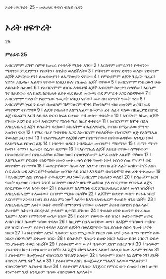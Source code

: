 ﻿
 ኦሪት ዘፍጥረት 25 - መጽሐፍ ቅዱስ ብሉይ ኪዳን
# ኦሪት ዘፍጥረት
25
### ምዕራፍ 25
አብርሃምም ደግሞ ስምዋ ኬጡራ የተባላች ሚስት አገባ።
2 ፤ እርስዋም ዘምራንን፥ ዮቅሳንን፥ ሜዳንን፥ ምድያምን፥ የስቦቅን፥ ስዌሕን ወለደችለት።
3 ፤ ዮቅሳንም ሳባንና ድዳንን ወለደ። የድዳንም ልጆች አሦርያውያን፥ ለጡሳውያን፥ ለኡማውያን ናቸው።
4 ፤ የምድያምም ልጆች ጌፌር፥ ዔፌር፥ ሄኖኅ፥ አቢዳዕ፥ ኤልዳዓ ናቸው። እነዚህ ሁሉ የኬጡራ ልጆች ናቸው።
5 ፤ አብርሃምም የነበረውን ሁሉ ለይስሐቅ ሰጠው፤
6 ፤ የአብርሃምም ለነበሩ ለቁባቶቹ ልጆች አብርሃም ስጦታን ሰጣቸው፤ እርሱም ገና በሕይወቱ ሳለ ከልጁ ከይስሐቅ ለይቶ ወደ ፀሐይ መውጫ ወደ ምሥራቅ አገር ሰደዳቸው።
7 ፤ አብርሃምም የኖረበት የዕድሜው ዓመታት እነዚህ ናቸው፤ መቶ ሰባ አምስት ዓመት ኖረ።
8 ፤ አብርሃምም ነፍሱን ሰጠ፥ በመልካም ሽምግልናም ሞተ፤ ሸመገለም፥ ብዙ ዘመንም ጠገበ፤ ወደ ወገኖቹም ተከማቸ።
9 ፤ ልጆቹ ይስሐቅና እስማኤልም በመምሬ ፊት ለፊት ባለው በኬጢያዊ በሰዓር ልጅ በኤፍሮን እርሻ ላይ ባለ ድርብ ክፍል በሆነው ዋሻ ውስጥ ቀበሩት ።
10 ፤ አብርሃም ከኬጢ ልጆች የገዛው እርሻ ይህ ነው፤ አብርሃምና ሚስቱ ሣራ ከዚያ ተቀበሩ።
11 ፤ አብርሃምም ከሞተ በኋላ እግዚአብሔር ልጁን ይስሐቅን ባረከው፤ ይስሐቅም ብኤርለሃይሮኢ ተብሎ በሚጠራው ምንጭ አጠገብ ኖረ።
12 ፤ የሣራ ባሪያ ግብፃዊቱ አጋር ለአብርሃም የወለደችው የአብርሃም ልጅ የእስማኤል ትውልድ ይህ ነው፤
13 ፤ የእስማኤልም የልጆቹ ስም በየስማቸውና በየትውልዳቸው እንዲህ ነው፤ የእስማኤል የበኵር ልጁ
14 ፤ ነባዮት፥ ቄዳር፥ ነብዳኤል፥ መብሳም፥ ማስማዕ፥
15 ፤ ዱማ፥ ማሣ፥ ኩዳን፥ ቴማን፥ ኢጡር፥ ናፌስ፥ ቄድማ።
16 ፤ የእስማኤል ልጆች እነዚህ ናቸው፥ ስማቸውም በየመንደራቸውና በየሰፈራቸው ይኸው ነው፤ በየወገናቸውም አሥራ ሁለት አለቆች ናቸው።
17 ፤ እስማኤልም የኖረበት የዕድሜው ዘመን መቶ ሠላሳ ሰባት ዓመት ነው፤ ነፍሱን ሰጠ ሞተም፤ ወደ ወገኖቹም ተከማቸ።
18 ፤ መኖሪያቸውም ከኤውላጥ አንሥቶ በግብፅ ፊት ለፊት እስከምትገኝ እስከ ሱር ድረስ ወደ አሦር በምትወስደው መንገድ ላይ ነበረ፤ እንዲህም በወንድሞቹ ሁሉ ፊት ተቀመጠ።
19 ፤ የአብርሃም ልጅ የይስሐቅ ትውልድም ይህ ነው፤ አብርሃም ይስሐቅን ወለደ፤
20 ፤ ይስሐቅም አርባ ዓመት ሲሆነው ርብቃን አገባ፤ እርስዋም በሁለት ወንዞች መካከል ያለ የሶርያዊው የባቱኤል ልጅና የሶርያዊው የላባ እኅት ናት።
21 ፤ ይስሐቅም ስለሚስቱ ወደ እግዚአብሔር ጸለየ፥ መካን ነበረችና፤ እግዚአብሔርም ተለመነው፥ ርብቃም ሚስቱ ፀነሰች።
22 ፤ ልጆችም በሆድዋ ውስጥ ይገፋፉ ነበር፤ እርስዋም። እንዲህ ከሆነ ይህ ለእኔ ምኔ ነው? አለች። ከእግዚአብሔርም ትጠይቅ ዘንድ ሄደች።
23 ፤ እግዚአብሔርም አላት። ሁለት ወገኖች በማኅፀንሽ ናቸው፥ ሁለቱም ሕዝብ ከሆድሽ ይከፈላሉ፤ ሕዝብም ከሕዝብ ይበረታል፤ ታላቁም ለታናሹ ይገዛል።
24 ፤ ትወልድ ዘንድ ዘመንዋ በተፈጸመ ጊዜም፥ እነሆ፥ በማኅፀንዋ መንታ ነበሩ።
25 ፤ በፊትም የወጣው ቀይ ነበረ፥ ሁለንተናውም ጠጕር ለብሶ ነበር፤ ስሙም ዔሳው ተባለ።
26 ፤ ከዚያም በኋላ ወንድሙ ወጣ፥ በእጁም የዔሳውን ተረከዝ ይዞ ነበር፤ ስሙም ያዕቆብ ተባለ። እርስዋ ልጆችን በወለደቻቸው ጊዜ ይስሐቅ ስድሳ ዓመት ሆኖት ነበር።
27 ፤ ብላቴኖቹም አደጉ፤ ዔሳውም አደን የሚያውቅ የበረሃ ሰው ሆነ፤ ያዕቆብ ግን ጭምት ሰው ነበረ፥ በድንኳንም ይቀመጥ ነበር።
28 ፤ ይስሐቅም ዔሳውን ይወድ ነበር፥ ካደነው ይበላ ነበርና፤ ርብቃ ግን ያዕቆብን ትወድ ነበረች።
29 ፤ ያዕቆብም ወጥ ሠራ፤ ዔሳውም ደክሞ ከበረሃ ገባ፤
30 ፤ ዔሳውም ያዕቆብን። ከዚህ ከቀዩ ወጥ አብላኝ፥ እኔ እጅግ ደክሜአለሁና አለው፤ ስለዚህ ስሙ ኤዶም ተባለ።
31 ፤ ያዕቆብም። በመጀመሪያ ብኵርናህን ሽጥልኝ አለው።
32 ፤ ዔሳውም። እነሆ፥ እኔ ልሞት ነኝ፤ ይህች ብኵርና ለምኔ ናት? አለ ።
33 ፤ ያዕቆብም። እስኪ በመጀመሪያ ማልልኝ አለው። ማለለትም፤ ብኵርናውንም ለያዕቆብ ሸጠ።
34 ፤ ያዕቆብም ለዔሳው እንጀራና የምስር ወጥ ሰጠው፤ በላ፥ ጠጣ፥ ተነሥቶም ሄደ፤ እንዲሁም ዔሳው ብኵርናውን አቃለላት። 
